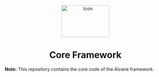 <div align="center">
    <span align="center">
        <img width="150" height="100" class="center" src="https://github.com/alvane-framework/valley/blob/master/data/images/valley-logo.png" alt="Icon">
    </span>
    <h1 align="center">Core Framework</h1>
</div>

**Note:** This repository contains the core code of the Alvane framework.
